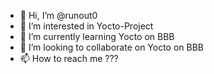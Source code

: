 - 👋 Hi, I’m @runout0
- 👀 I’m interested in Yocto-Project
- 🌱 I’m currently learning Yocto on BBB
- 💞️ I’m looking to collaborate on Yocto on BBB
- 📫 How to reach me ???

<!---
runout0/runout0 is a ✨ special ✨ repository because its `README.md` (this file) appears on your GitHub profile.
You can click the Preview link to take a look at your changes.
--->
